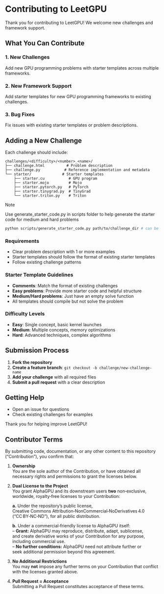 # Contributing to LeetGPU

Thank you for contributing to LeetGPU! We welcome new challenges and framework support.

## What You Can Contribute

### 1. New Challenges
Add new GPU programming problems with starter templates across multiple frameworks.

### 2. New Framework Support
Add starter templates for new GPU programming frameworks to existing challenges.

### 3. Bug Fixes
Fix issues with existing starter templates or problem descriptions.

## Adding a New Challenge

Each challenge should include:

```
challenges/<difficulty>/<number>_<name>/
├── challenge.html          # Problem description
├── challenge.py           # Reference implementation and metadata
└── starter/              # Starter templates
    ├── starter.cu           # GPU program 
    ├── starter.mojo         # Mojo 
    ├── starter.pytorch.py   # PyTorch 
    ├── starter.tinygrad.py  # TinyGrad 
    └── starter.triton.py    # Triton 
```

> [!NOTE]
Use generate_starter_code.py in scripts folder to help generate the starter code for medium and hard problems

```bash
python scripts/generate_starter_code.py path/to/challenge_dir # can be either absolute or relative path
```

### Requirements
- Clear problem description with 1 or more examples
- Starter templates should follow the format of existing starter templates
- Follow existing challenge patterns

### Starter Template Guidelines
- **Comments**: Match the format of existing challenges
- **Easy problems**: Provide more starter code and helpful structure
- **Medium/Hard problems**: Just have an empty solve function
- All templates should compile but not solve the problem

### Difficulty Levels
- **Easy**: Single concept, basic kernel launches
- **Medium**: Multiple concepts, memory optimizations
- **Hard**: Advanced techniques, complex algorithms

## Submission Process

1. **Fork the repository**
2. **Create a feature branch**: `git checkout -b challenge/new-challenge-name`
3. **Add your challenge** with all required files
5. **Submit a pull request** with a clear description

## Getting Help

- Open an issue for questions
- Check existing challenges for examples

Thank you for helping improve LeetGPU! 

## Contributor Terms

By submitting code, documentation, or any other content to this repository
(“Contribution”), you confirm that:

1. **Ownership**  
   You are the sole author of the Contribution, or have obtained all
   necessary rights and permissions to grant the licenses below.

2. **Dual License to the Project**  
   You grant AlphaGPU and its downstream users **two** non‑exclusive,
   worldwide, royalty‑free licenses to your Contribution:

   **a.** Under the repository’s public license,  
   Creative Commons Attribution‑NonCommercial‑NoDerivatives 4.0  
   (“CC BY‑NC‑ND”), for all public distribution.

   **b.** Under a commercial‑friendly license to AlphaGPU itself:  
   – **Grant:** AlphaGPU may reproduce, distribute, adapt, sublicense,  
     and create derivative works of your Contribution for any purpose,  
     including commercial use.  
   – **No further conditions:** AlphaGPU need not attribute further or  
     seek additional permission beyond this agreement.

3. **No Additional Restrictions**  
   You may **not** impose any further terms on your Contribution that
   conflict with the licenses granted above.

4. **Pull Request = Acceptance**  
   Submitting a Pull Request constitutes acceptance of these terms.

